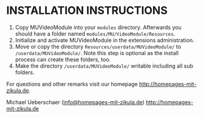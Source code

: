 # INSTALLATION INSTRUCTIONS

1. Copy MUVideoModule into your `modules` directory. Afterwards you should have a folder named `modules/MU/VideoModule/Resources`.
2. Initialize and activate MUVideoModule in the extensions administration.
3. Move or copy the directory `Resources/userdata/MUVideoModule/` to `/userdata/MUVideoModule/`.
   Note this step is optional as the install process can create these folders, too.
4. Make the directory `/userdata/MUVideoModule/` writable including all sub folders.

For questions and other remarks visit our homepage http://homepages-mit-zikula.de.

Michael Ueberschaer (info@homepages-mit-zikula.de)
http://homepages-mit-zikula.de
